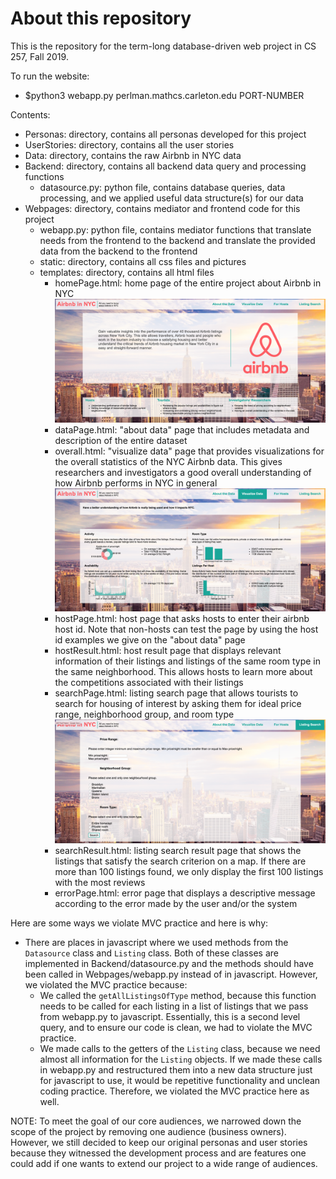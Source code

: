 # About this repository
This is the repository for the term-long database-driven web project in
CS 257, Fall 2019.

To run the website:
- $python3 webapp.py perlman.mathcs.carleton.edu PORT-NUMBER

Contents:
- Personas: directory, contains all personas developed for this project
- UserStories: directory, contains all the user stories
- Data: directory, contains the raw Airbnb in NYC data
- Backend: directory, contains all backend data query and processing functions
  - datasource.py: python file, contains database queries, data processing, and
      we applied useful data structure(s) for our data
- Webpages: directory, contains mediator and frontend code for this project
  - webapp.py: python file, contains mediator functions that translate needs
      from the frontend to the backend and translate the provided data from the
      backend to the frontend
  - static: directory, contains all css files and pictures
  - templates: directory, contains all html files
    - homePage.html: home page of the entire project about Airbnb in NYC
      ![homePage](https://github.com/cs257f19/web-project-web-project-team-h/blob/master/Screenshots/homePage.png)
    - dataPage.html: "about data" page that includes metadata and description
        of the entire dataset
    - overall.html: "visualize data" page that provides visualizations for the
        overall statistics of the NYC Airbnb data. This gives researchers and
        investigators a good overall understanding of how Airbnb performs in
        NYC in general
        ![overallPage](https://github.com/cs257f19/web-project-web-project-team-h/blob/master/Screenshots/overallPage.png)
    - hostPage.html: host page that asks hosts to enter their airbnb host id.
        Note that non-hosts can test the page by using the host id examples we
        give on the "about data" page
    - hostResult.html: host result page that displays relevant information of
        their listings and listings of the same room type in the same
        neighborhood. This allows hosts to learn more about the competitions
        associated with their listings
    - searchPage.html: listing search page that allows tourists to search for
        housing of interest by asking them for ideal price range, neighborhood
        group, and room type
        ![searchPage](https://github.com/cs257f19/web-project-web-project-team-h/blob/master/Screenshots/searchPage.png)
    - searchResult.html: listing search result page that shows the listings that
        satisfy the search criterion on a map. If there are more than 100
        listings found, we only display the first 100 listings with the most
        reviews
    - errorPage.html: error page that displays a descriptive message according
        to the error made by the user and/or the system

Here are some ways we violate MVC practice and here is why:
- There are places in javascript where we used methods from the `Datasource`
  class and `Listing` class. Both of these classes are implemented in
  Backend/datasource.py and the methods should have been called in
  Webpages/webapp.py instead of in javascript. However, we violated the MVC
  practice because:
  - We called the `getAllListingsOfType` method, because this function needs
    to be called for each listing in a list of listings that we pass from
    webapp.py to javascript. Essentially, this is a second level query, and
    to ensure our code is clean, we had to violate the MVC practice.
  - We made calls to the getters of the `Listing` class, because we need
    almost all information for the `Listing` objects. If we made these calls
    in webapp.py and restructured them into a new data structure just for
    javascript to use, it would be repetitive functionality and unclean
    coding practice. Therefore, we violated the MVC practice here as well.

NOTE: To meet the goal of our core audiences, we narrowed down the scope of
the project by removing one audience (business owners). However, we still
decided to keep our original personas and user stories because they witnessed
the development process and are features one could add if one wants to extend
our project to a wide range of audiences.
